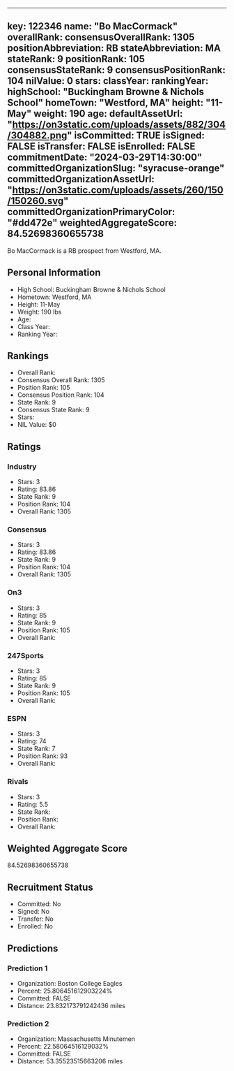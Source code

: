 ---
  key: 122346
  name: "Bo MacCormack"
  overallRank: 
  consensusOverallRank: 1305
  positionAbbreviation: RB
  stateAbbreviation: MA
  stateRank: 9
  positionRank: 105
  consensusStateRank: 9
  consensusPositionRank: 104
  nilValue: 0
  stars: 
  classYear: 
  rankingYear: 
  highSchool: "Buckingham Browne & Nichols School"
  homeTown: "Westford, MA"
  height: "11-May"
  weight: 190
  age: 
  defaultAssetUrl: "https://on3static.com/uploads/assets/882/304/304882.png"
  isCommitted: TRUE
  isSigned: FALSE
  isTransfer: FALSE
  isEnrolled: FALSE
  commitmentDate: "2024-03-29T14:30:00"
  committedOrganizationSlug: "syracuse-orange"
  committedOrganizationAssetUrl: "https://on3static.com/uploads/assets/260/150/150260.svg"
  committedOrganizationPrimaryColor: "#dd472e"
  weightedAggregateScore: 84.52698360655738
  ---
  
  Bo MacCormack is a RB prospect from Westford, MA.
  
  ## Personal Information
  - High School: Buckingham Browne & Nichols School
  - Hometown: Westford, MA
  - Height: 11-May
  - Weight: 190 lbs
  - Age: 
  - Class Year: 
  - Ranking Year: 
  
  ## Rankings
  - Overall Rank: 
  - Consensus Overall Rank: 1305
  - Position Rank: 105
  - Consensus Position Rank: 104
  - State Rank: 9
  - Consensus State Rank: 9
  - Stars: 
  - NIL Value: $0
  
  ## Ratings
  
  ### Industry
  - Stars: 3
  - Rating: 83.86
  - State Rank: 9
  - Position Rank: 104
  - Overall Rank: 1305
  
  ### Consensus
  - Stars: 3
  - Rating: 83.86
  - State Rank: 9
  - Position Rank: 104
  - Overall Rank: 1305
  
  ### On3
  - Stars: 3
  - Rating: 85
  - State Rank: 9
  - Position Rank: 105
  - Overall Rank: 
  
  ### 247Sports
  - Stars: 3
  - Rating: 85
  - State Rank: 9
  - Position Rank: 105
  - Overall Rank: 
  
  ### ESPN
  - Stars: 3
  - Rating: 74
  - State Rank: 7
  - Position Rank: 93
  - Overall Rank: 
  
  ### Rivals
  - Stars: 3
  - Rating: 5.5
  - State Rank: 
  - Position Rank: 
  - Overall Rank: 
  
  ## Weighted Aggregate Score
  84.52698360655738
  
  ## Recruitment Status
  - Committed: No
  - Signed: No
  - Transfer: No
  - Enrolled: No
  
  
  
  ## Predictions
  
  ### Prediction 1
  - Organization: Boston College Eagles
  - Percent: 25.806451612903224%
  - Committed: FALSE
  - Distance: 23.832173791242436 miles
  
  ### Prediction 2
  - Organization: Massachusetts Minutemen
  - Percent: 22.58064516129032%
  - Committed: FALSE
  - Distance: 53.35523515663206 miles
  